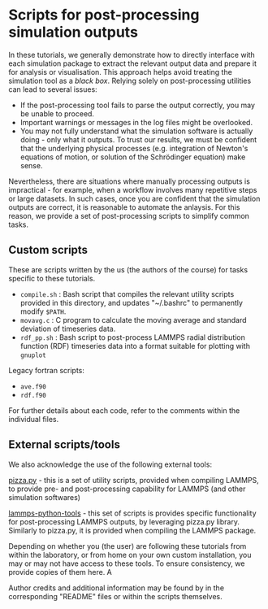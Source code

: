 # Scripts for post-processing simulation outputs

In these tutorials, we generally demonstrate how to directly interface with each simulation package to extract the relevant output data and prepare it for analysis or visualisation. This approach helps avoid treating the simulation tool as a *black box*. Relying solely on post-processing utilities can lead to several issues:
- If the post-processing tool fails to parse the output correctly, you may be unable to proceed.
- Important warnings or messages in the log files might be overlooked.
- You may not fully understand what the simulation software is actually doing - only what it outputs. To trust our results, we must be confident that the underlying physical processes (e.g. integration of Newton's equations of motion, or solution of the Schrödinger equation) make sense.

Nevertheless, there are situations where manually processing outputs is impractical - for example, when a workflow involves many repetitive steps or large datasets. In such cases, once you are confident that the simulation outputs are correct, it is reasonable to automate the anlaysis. For this reason, we provide a set of post-processing scripts to simplify common tasks.

## Custom scripts

These are scripts written by the us (the authors of the course) for tasks specific to these tutorials.

- `compile.sh` : Bash script that compiles the relevant utility scripts provided in this directory, and updates "~/.bashrc" to permanently modify `$PATH`.
- `movavg.c` : C program to calculate the moving average and standard deviation of timeseries data.
- `rdf_pp.sh` : Bash script to post-process LAMMPS radial distribution function (RDF) timeseries data into a format suitable for plotting with `gnuplot`

Legacy fortran scripts:
- `ave.f90`
- `rdf.f90`

For further details about each code, refer to the comments within the individual files.

## External scripts/tools

We also acknowledge the use of the following external tools:

[pizza.py](pizza.py) - this is a set of utility scripts, provided when compiling LAMMPS, to provide pre- and post-processing capability for LAMMPS (and other simulation softwares)

[lammps-python-tools](/lammps-python-tools) - this set of scripts is provides specific functionality for post-processing LAMMPS outputs, by leveraging pizza.py library. Similarly to pizza.py, it is provided when compiling the LAMMPS package. 

Depending on whether you (the user) are following these tutorials from within the laboratory, or from home on your own custom installation, you may or may not have access to these tools. To ensure consistency, we provide copies of them here. A

Author credits and additional information may be found by in the corresponding "README" files or within the scripts themselves.
